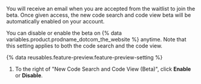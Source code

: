You will receive an email when you are accepted from the waitlist to join the beta. Once given access, the new code search and code view beta will be automatically enabled on your account.

You can disable or enable the beta on {% data variables.product.prodname_dotcom_the_website %} anytime. Note that this setting applies to both the code search and the code view.

{% data reusables.feature-preview.feature-preview-setting  %}
1. To the right of "New Code Search and Code View (Beta)", click **Enable** or **Disable**.